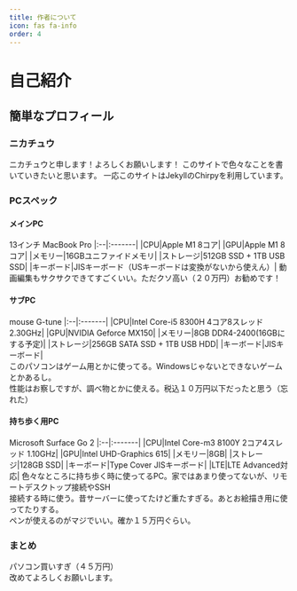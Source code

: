 ```yaml
---
title: 作者について
icon: fas fa-info
order: 4
---
```


# 自己紹介
## 簡単なプロフィール
### ニカチュウ
ニカチュウと申します！よろしくお願いします！
このサイトで色々なことを書いていきたいと思います。
一応このサイトはJekyllのChirpyを利用しています。
### PCスペック

#### メインPC
13インチ MacBook Pro
|:--|:-------|
|CPU|Apple M1 8コア|
|GPU|Apple M1 8コア|
|メモリー|16GBユニファイドメモリ|
|ストレージ|512GB SSD + 1TB USB SSD|
|キーボード|JISキーボード（USキーボードは変換がないから使えん）|
動画編集もサクサクできてすごくいい。ただクソ高い（２０万円）お勧めです！  

#### サブPC
mouse G-tune
|:--|:-------|
|CPU|Intel Core-i5 8300H 4コア8スレッド 2.30GHz|
|GPU|NVIDIA Geforce MX150|
|メモリー|8GB DDR4-2400(16GBにする予定)|
|ストレージ|256GB SATA SSD + 1TB USB HDD|
|キーボード|JISキーボード|  
このパソコンはゲーム用とかに使ってる。Windowsじゃないとできないゲームとかあるし。  
性能はお察しですが、調べ物とかに使える。税込１０万円以下だったと思う（忘れた）

#### 持ち歩く用PC
Microsoft Surface Go 2
|:--|:-------|
|CPU|Intel Core-m3 8100Y 2コア4スレッド 1.10GHz|
|GPU|Intel UHD-Graphics 615|
|メモリー|8GB|
|ストレージ|128GB SSD|
|キーボード|Type Cover JISキーボード|
|LTE|LTE Advanced対応|
色々なところに持ち歩く時に使ってるPC。家ではあまり使ってないが、リモートデスクトップ接続やSSH  
接続する時に使う。昔サーバーに使ってたけど重たすぎる。あとお絵描き用に使ってたりする。  
ペンが使えるのがマジでいい。確か１５万円ぐらい。

### まとめ
パソコン買いすぎ（４５万円）  
改めてよろしくお願いします。
